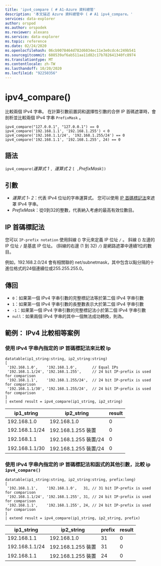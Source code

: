```yaml
---
title: 'ipv4_compare ( # A1-Azure 資料總管'
description: '本文描述 Azure 資料總管中 ( # A1 ipv4_compare。'
services: data-explorer
author: orspod
ms.author: orspodek
ms.reviewer: alexans
ms.service: data-explorer
ms.topic: reference
ms.date: 02/24/2020
ms.openlocfilehash: 06cb9078464d782d6034ec11e3e0cdc4c249b541
ms.sourcegitcommit: 608539af6ab511aa11d82c17b782641340fc8974
ms.translationtype: MT
ms.contentlocale: zh-TW
ms.lasthandoff: 10/20/2020
ms.locfileid: "92250356"
---
```

# <a name="ipv4_compare"></a>ipv4_compare()

比較兩個 IPv4 字串。 在計算引數前置詞和選擇性引數的合併 IP 首碼遮罩時，會剖析並比較兩個 IPv4 字串 `PrefixMask` 。

```kusto
ipv4_compare("127.0.0.1", "127.0.0.1") == 0
ipv4_compare('192.168.1.1', '192.168.1.255') < 0
ipv4_compare('192.168.1.1/24', '192.168.1.255/24') == 0
ipv4_compare('192.168.1.1', '192.168.1.255', 24) == 0
```

## <a name="syntax"></a>語法

`ipv4_compare(`*運算式 1* `, `*運算式 2* `[ ,`*PrefixMask*`])`

## <a name="arguments"></a>引數

* *運算式 1*- *2*：代表 IPv4 位址的字串運算式。 您可以使用 [IP 首碼標記法](#ip-prefix-notation)來遮罩 IPv4 字串。
* *PrefixMask*：從0到32的整數，代表納入考慮的最高有效位數目。

## <a name="ip-prefix-notation"></a>IP 首碼標記法
 
您可以 `IP-prefix notation` 使用斜線 () 字元來定義 IP 位址 `/` 。
斜線 () 左邊的 IP 位址 `/` 是基底 IP 位址。  (斜線的右邊 (1 到 32) `/`) 是網路遮罩中連續1位的數目。 

例如，192.168.2.0/24 會有相關聯的 net/subnetmask，其中包含以點分隔的十進位格式的24個連續位或255.255.255.0。

## <a name="returns"></a>傳回

* `0`：如果第一個 IPv4 字串引數的完整標記法等於第二個 IPv4 字串引數
* `1`：如果第一個 IPv4 字串引數的長整數表示大於第二個 IPv4 字串引數
* `-1`：如果第一個 IPv4 字串引數的完整標記法小於第二個 IPv4 字串引數
* `null`：如果兩個 IPv4 字串的其中一個無法成功轉換，則為。

## <a name="examples-ipv4-comparison-equality-cases"></a>範例： IPv4 比較相等案例

### <a name="compare-ips-using-the-ip-prefix-notation-specified-inside-the-ipv4-strings"></a>使用 IPv4 字串內指定的 IP 首碼標記法來比較 Ip

<!-- csl: https://help.kusto.windows.net/Samples -->
```kusto
datatable(ip1_string:string, ip2_string:string)
[
 '192.168.1.0',    '192.168.1.0',       // Equal IPs
 '192.168.1.1/24', '192.168.1.255',     // 24 bit IP-prefix is used for comparison
 '192.168.1.1',    '192.168.1.255/24',  // 24 bit IP-prefix is used for comparison
 '192.168.1.1/30', '192.168.1.255/24',  // 24 bit IP-prefix is used for comparison
]
| extend result = ipv4_compare(ip1_string, ip2_string)
```

|ip1_string|ip2_string|result|
|---|---|---|
|192.168.1.0|192.168.1.0|0|
|192.168.1.1/24|192.168.1.255 裝置|0|
|192.168.1.1|192.168.1.255 裝置/24|0|
|192.168.1.1/30|192.168.1.255 裝置/24|0|

### <a name="compare-ips-using-ip-prefix-notation-specified-inside-the-ipv4-strings-and-as-additional-argument-of-the-ipv4_compare-function"></a>使用 IPv4 字串內指定的 IP 首碼標記法和函式的其他引數，比較 ip `ipv4_compare()`

<!-- csl: https://help.kusto.windows.net/Samples -->
```kusto
datatable(ip1_string:string, ip2_string:string, prefix:long)
[
 '192.168.1.1',    '192.168.1.0',   31, // 31 bit IP-prefix is used for comparison
 '192.168.1.1/24', '192.168.1.255', 31, // 24 bit IP-prefix is used for comparison
 '192.168.1.1',    '192.168.1.255', 24, // 24 bit IP-prefix is used for comparison
]
| extend result = ipv4_compare(ip1_string, ip2_string, prefix)
```

|ip1_string|ip2_string|prefix|result|
|---|---|---|---|
|192.168.1.1|192.168.1.0|31|0|
|192.168.1.1/24|192.168.1.255 裝置|31|0|
|192.168.1.1|192.168.1.255 裝置|24|0|

